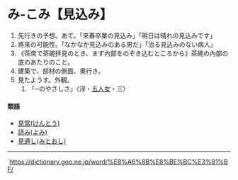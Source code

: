 # み‐こみ【見込み】
1.  先行きの予想。あて。「來春卒業の見込み」「明日は晴れの見込みです」
2.  將來の可能性。「なかなか見込みのある男だ」「治る見込みのない病人」
3.  《茶席で茶碗拝見のとき、まず內部をのぞき込むところから》茶碗の內部の底のあたりのこと。
4.  建築で、部材の側面、奧行き。
5.  見たようす。外観。    
    1.  「─のやさしさ」〈浮・[五人女](https://dictionary.goo.ne.jp/word/%E5%A5%BD%E8%89%B2%E4%BA%94%E4%BA%BA%E5%A5%B3/#jn-73472)・三〉
        

#### 類語

-   [見當(けんとう)](https://dictionary.goo.ne.jp/word/%E8%A6%8B%E5%BD%93/#jn-70512)
-   [読み(よみ)](https://dictionary.goo.ne.jp/word/%E8%AA%AD%E3%81%BF/#jn-228317)
-   [見通し(みとおし)](https://dictionary.goo.ne.jp/word/%E8%A6%8B%E9%80%9A%E3%81%97/#jn-212615)

---
`https://dictionary.goo.ne.jp/word/%E8%A6%8B%E8%BE%BC%E3%81%BF/